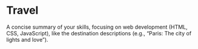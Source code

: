 # Travel
A concise summary of your skills, focusing on web development (HTML, CSS, JavaScript), like the destination descriptions (e.g., “Paris: The city of lights and love”).

